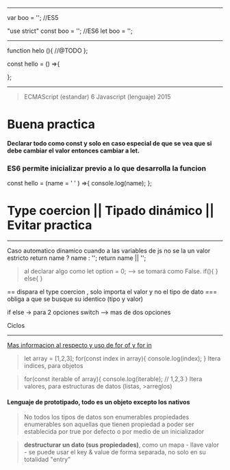 ***
var boo = ''; //ES5

"use strict"
const boo = ''; //ES6
let boo = '';
***

function helo (){
	//@TODO
};

const hello = () =>{
	
};

***

>ECMAScript (estandar) 6
>Javascript (lenguaje) 2015

# Buena practica
**Declarar todo como const y solo en caso especial de que se vea que si debe cambiar el valor entonces cambiar a let.**

### ES6 permite inicializar previo a lo que desarrolla la funcion
const hello = (name = ' ' ) =>{
	console.log(name);
};

Type coercion || Tipado dinámico || Evitar practica
====
***
Caso automatico dinamico cuando a las variables de js no se la un valor estricto
return name ? name : '';
return name || '';

>al declarar algo como
let option = 0; --> se tomará como False.
if(){
}
else{
}

== dispara el type coercion , solo importa el valor y no el tipo de dato
=== obliga a que se busque su identico (tipo y valor)

if else -> para 2 opciones
switch --> mas de dos opciones

Ciclos
***

[Mas informacion al respecto y uso de for of y for in](https://codeburst.io/foreach-vs-for-of-vs-for-in-tug-of-for-d8f935396648)



>let array = [1,2,3];
>for(const index in array){
>console.log(index);
>}
>Itera indices, para objetos

>for(const iterable of array){
>console.log(iterable); // 1,2,3
>}
>Itera valores, para estructuras de datos (listas, >arreglos)

#### Lenguaje de prototipado, todo es un objeto excepto los nativos

> No todos los tipos de datos son enumerables
> propiedades enumerables son aquellas que tienen propiedad a poder ser establecida por true por defecto o por medio de un inicializador

> **destructurar un dato (sus propiedades)**, como un mapa - llave valor -
se puede usar el key & value de forma separada, no solo en su totalidad "entry"



